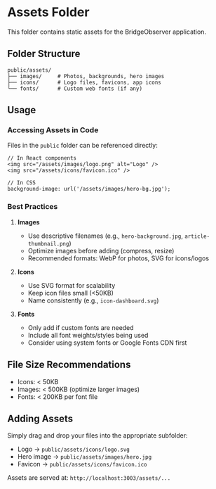 # Assets Folder

This folder contains static assets for the BridgeObserver application.

## Folder Structure

```
public/assets/
├── images/     # Photos, backgrounds, hero images
├── icons/      # Logo files, favicons, app icons
└── fonts/      # Custom web fonts (if any)
```

## Usage

### Accessing Assets in Code

Files in the `public` folder can be referenced directly:

```tsx
// In React components
<img src="/assets/images/logo.png" alt="Logo" />
<img src="/assets/icons/favicon.ico" />

// In CSS
background-image: url('/assets/images/hero-bg.jpg');
```

### Best Practices

1. **Images**
   - Use descriptive filenames (e.g., `hero-background.jpg`, `article-thumbnail.png`)
   - Optimize images before adding (compress, resize)
   - Recommended formats: WebP for photos, SVG for icons/logos

2. **Icons**
   - Use SVG format for scalability
   - Keep icon files small (<50KB)
   - Name consistently (e.g., `icon-dashboard.svg`)

3. **Fonts**
   - Only add if custom fonts are needed
   - Include all font weights/styles being used
   - Consider using system fonts or Google Fonts CDN first

## File Size Recommendations

- Icons: < 50KB
- Images: < 500KB (optimize larger images)
- Fonts: < 200KB per font file

## Adding Assets

Simply drag and drop your files into the appropriate subfolder:

- Logo → `public/assets/icons/logo.svg`
- Hero image → `public/assets/images/hero.jpg`
- Favicon → `public/assets/icons/favicon.ico`

Assets are served at: `http://localhost:3003/assets/...`

